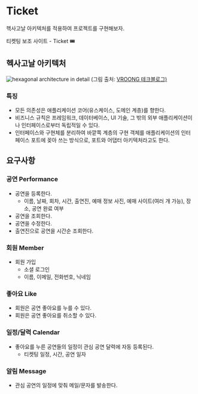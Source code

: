 # Ticket

헥사고날 아키텍처를 적용하여 프로젝트를 구현해보자.

티켓팅 보조 사이트 - Ticket 🎟

## 헥사고날 아키텍처

![hexagonal architecture in detail](https://mesh.dev/static/5218ecc01e2106b794a5831fda5baca3/2b72d/03.png)
(그림 출처: [VROONG 테크블로그)](https://mesh.dev/20210910-dev-notes-007-hexagonal-architecture/)

### 특징

- 모든 의존성은 애플리케이션 코어(유스케이스, 도메인 계층)를 향한다.
- 비즈니스 규칙은 프레임워크, 데이터베이스, UI 기술, 그 밖의 외부 애플리케이션이나 인터페이스로부터 독립적일 수 있다.
- 인터페이스와 구현체를 분리하여 바깥쪽 계층의 구현 객체를 애플리케이션의 인터페이스 포트에 꽂아 쓰는 방식으로, 포트와 어댑터 아키텍처라고도 한다.

## 요구사항

### 공연 Performance

- 공연을 등록한다.
    - 이름, 날짜, 회차, 시간, 출연진, 예매 정보 사진, 예매 사이트(여러 개 가능), 장소, 공연 완료 여부
- 공연을 조회한다.
- 공연을 수정한다.
- 출연진으로 공연을 시간순 조회한다.

### 회원 Member

- 회원 가입
    - 소셜 로그인
    - 이름, 이메일, 전화번호, 닉네임

### 좋아요 Like

- 회원은 공연 좋아요를 누를 수 있다.
- 회원은 공연 좋아요를 취소할 수 있다.

### 일정/달력 Calendar

- 좋아요를 누른 공연들의 일정이 관심 공연 달력에 자동 등록된다.
    - 티켓팅 일정, 시간, 공연 일자

### 알림 Message

- 관심 공연의 일정에 맞춰 메일/문자를 발송한다.